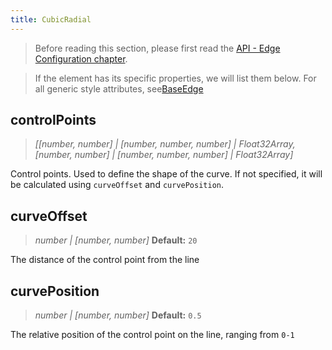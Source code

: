 ```yaml
---
title: CubicRadial
---
```


> Before reading this section, please first read the [API - Edge Configuration chapter](/api/elements/edges/base-edge).

> If the element has its specific properties, we will list them below. For all generic style attributes, see[BaseEdge](./BaseEdge.en.md)

## controlPoints

> _[_<!-- -->_[number, number] \| [number, number, number] \| Float32Array_<!-- -->_,_ _[number, number] \| [number, number, number] \| Float32Array_<!-- -->_]_

Control points. Used to define the shape of the curve. If not specified, it will be calculated using `curveOffset` and `curvePosition`<!-- -->.

## curveOffset

> _number \| [number, number]_ **Default:** `20`

The distance of the control point from the line

## curvePosition

> _number \| [number, number]_ **Default:** `0.5`

The relative position of the control point on the line, ranging from `0-1`
